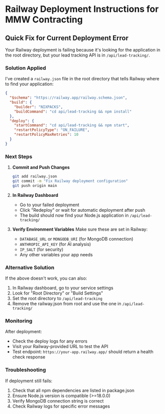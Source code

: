 # Railway Deployment Instructions for MMW Contracting

## Quick Fix for Current Deployment Error

Your Railway deployment is failing because it's looking for the application in the root directory, but your lead tracking API is in `/api/lead-tracking/`.

### Solution Applied

I've created a `railway.json` file in the root directory that tells Railway where to find your application:

```json
{
  "$schema": "https://railway.app/railway.schema.json",
  "build": {
    "builder": "NIXPACKS",
    "buildCommand": "cd api/lead-tracking && npm install"
  },
  "deploy": {
    "startCommand": "cd api/lead-tracking && npm start",
    "restartPolicyType": "ON_FAILURE",
    "restartPolicyMaxRetries": 10
  }
}
```

### Next Steps

1. **Commit and Push Changes**
   ```bash
   git add railway.json
   git commit -m "Fix Railway deployment configuration"
   git push origin main
   ```

2. **In Railway Dashboard**
   - Go to your failed deployment
   - Click "Redeploy" or wait for automatic deployment after push
   - The build should now find your Node.js application in `/api/lead-tracking/`

3. **Verify Environment Variables**
   Make sure these are set in Railway:
   - `DATABASE_URL` or `MONGODB_URI` (for MongoDB connection)
   - `ANTHROPIC_API_KEY` (for AI analysis)
   - `IP_SALT` (for security)
   - Any other variables your app needs

### Alternative Solution

If the above doesn't work, you can also:

1. In Railway dashboard, go to your service settings
2. Look for "Root Directory" or "Build Settings"
3. Set the root directory to `/api/lead-tracking`
4. Remove the railway.json from root and use the one in `/api/lead-tracking/`

### Monitoring

After deployment:
- Check the deploy logs for any errors
- Visit your Railway-provided URL to test the API
- Test endpoint: `https://your-app.railway.app/` should return a health check response

### Troubleshooting

If deployment still fails:
1. Check that all npm dependencies are listed in package.json
2. Ensure Node.js version is compatible (>=18.0.0)
3. Verify MongoDB connection string is correct
4. Check Railway logs for specific error messages
